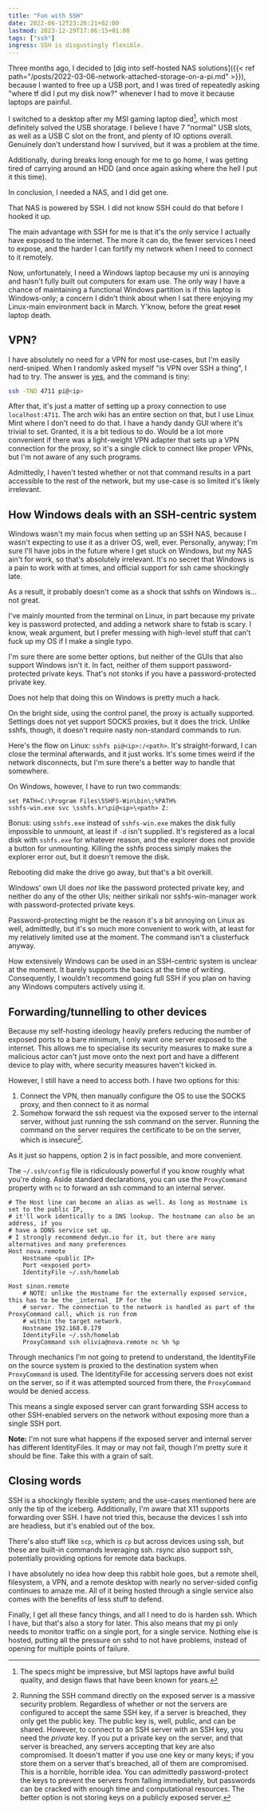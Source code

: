 ```yaml
---
title: "Fun with SSH"
date: 2022-06-12T23:26:21+02:00
lastmod: 2023-12-29T17:06:15+01:00
tags: ["ssh"]
ingress: SSH is disgustingly flexible.
---
```


Three months ago, I decided to [dig into self-hosted NAS solutions]({{< ref path="/posts/2022-03-06-network-attached-storage-on-a-pi.md" >}}), because I wanted to free up a USB port, and I was tired of repeatedly asking "where tf did I put my disk now?" whenever I had to move it because laptops are painful.

I switched to a desktop after my MSI gaming laptop died[^1], which most definitely solved the USB shoratage. I believe I have 7 "normal" USB slots, as well as a USB C slot on the front, and plenty of IO options overall. Genuinely don't understand how I survived, but it was a problem at the time.

Additionally, during breaks long enough for me to go home, I was getting tired of carrying around an HDD (and once again asking where the hell I put it this time).

In conclusion, I needed a NAS, and I did get one.

That NAS is powered by SSH. I did not know SSH could do that before I hooked it up. 

The main advantage with SSH for me is that it's the only service I actually have exposed to the internet. The more it can do, the fewer services I need to expose, and the harder I can fortify my network when I need to connect to it remotely.

Now, unfortunately, I need a Windows laptop because my uni is annoying and hasn't fully built out computers for exam use. The only way I have a chance of maintaining a functional Windows partition is if this laptop is Windows-only; a concern I didn't think about when I sat there enjoying my Linux-main environment back in March. Y'know, before the great ~~reset~~ laptop death.

## VPN?

I have absolutely no need for a VPN for most use-cases, but I'm easily nerd-sniped. When I randomly asked myself "is VPN over SSH a thing", I had to try. The answer is [yes](https://wiki.archlinux.org/title/VPN_over_SSH), and the command is tiny:

```bash
ssh -TND 4711 pi@<ip>
```

After that, it's just a matter of setting up a proxy connection to use `localhost:4711`. The arch wiki has an entire section on that, but I use Linux Mint where I don't need to do that. I have a handy dandy GUI where it's trivial to set. Granted, it is a bit tedious to do. Would be a lot more convenient if there was a light-weight VPN adapter that sets up a VPN connection for the proxy, so it's a single click to connect like proper VPNs, but I'm not aware of any such programs.

Admittedly, I haven't tested whether or not that command results in a part accessible to the rest of the network, but my use-case is so limited it's likely irrelevant. 

## How Windows deals with an SSH-centric system

Windows wasn't my main focus when setting up an SSH NAS, because I wasn't expecting to use it as a driver OS, well, ever. Personally, anyway; I'm sure I'll have jobs in the future where I get stuck on Windows, but my NAS ain't for work, so that's absolutely irrelevant. It's no secret that Windows is a pain to work with at times, and official support for ssh came shockingly late.

As a result, it probably doesn't come as a shock that sshfs on Windows is... not great.

I've mainly mounted from the terminal on Linux, in part because my private key is password protected, and adding a network share to fstab is scary. I know, weak argument, but I prefer messing with high-level stuff that can't fuck up my OS if I make a single typo.

I'm sure there are some better options, but neither of the GUIs that also support Windows isn't it. In fact, neither of them support password-protected private keys. That's not stonks if you have a password-protected private key.

Does not help that doing this on Windows is pretty much a hack.

On the bright side, using the control panel, the proxy is actually supported. Settings does not yet support SOCKS proxies, but it does the trick. Unlike sshfs, though, it doesn't require nasty non-standard commands to run.

Here's the flow on Linux: `sshfs pi@<ip>:/<path>`. It's straight-forward, I can close the terminal afterwards, and it just works. It's some times weird if the network disconnects, but I'm sure there's a better way to handle that somewhere.

On Windows, however, I have to run two commands:
```
set PATH=C:\Program Files\SSHFS-Win\bin\;%PATH%
sshfs-win.exe svc \sshfs.kr\pi@<ip>\<path> Z:
```

Bonus: using `sshfs.exe` instead of `sshfs-win.exe` makes the disk fully impossible to unmount, at least if `-d` isn't supplied. It's registered as a local disk with `sshfs.exe` for whatever reason, and the explorer does not provide a button for unmounting. Killing the sshfs process simply makes the explorer error out, but it doesn't remove the disk.

Rebooting did make the drive go away, but that's a bit overkill.

Windows' own UI does _not_ like the password protected private key, and neither do any of the other UIs; neither sirikali nor sshfs-win-manager work with password-protected private keys.

Password-protecting might be the reason it's a bit annoying on Linux as well, admittedly, but it's so much more convenient to work with, at least for my relatively limited use at the moment. The command isn't a clusterfuck anyway.

How extensively Windows can be used in an SSH-centric system is unclear at the moment. It barely supports the basics at the time of writing. Consequently, I wouldn't recommend going full SSH if you plan on having any Windows computers actively using it.

## Forwarding/tunnelling to other devices

Because my self-hosting ideology heavily prefers reducing the number of exposed ports to a bare minimum, I only want one server exposed to the internet. This allows me to specialise its security measures to make sure a malicious actor can't just move onto the next port and have a different device to play with, where security measures haven't kicked in.

However, I still have a need to access both. I have two options for this:

1. Connect the VPN, then manually configure the OS to use the SOCKS proxy, and then connect to it as normal
2. Somehow forward the ssh request via the exposed server to the internal server, without just running the ssh command on the server. Running the command on the server requires the certificate to be on the server, which is insecure[^2].

As it just so happens, option 2 is in fact possible, and more convenient. 

The `~/.ssh/config` file is ridiculously powerful if you know roughly what you're doing. Aside standard declarations, you can use the `ProxyCommand` property with `nc` to forward an ssh command to an internal server.

```sshconfig
# The Host line can become an alias as well. As long as Hostname is set to the public IP,
# it'll work identically to a DNS lookup. The hostname can also be an address, if you
# have a DDNS service set up.
# I strongly recommend dedyn.io for it, but there are many alternatives and many preferences
Host nova.remote
    Hostname <public IP>
    Port <exposed port>
    IdentityFile ~/.ssh/homelab

Host sinon.remote
    # NOTE: unlike the Hostname for the externally exposed service, this has to be the _internal_ IP for the
    # server. The connection to the network is handled as part of the ProxyCommand call, which is run from
    # within the target network.
    Hostname 192.168.0.179
    IdentityFile ~/.ssh/homelab
    ProxyCommand ssh olivia@nova.remote nc %h %p
```

Through mechanics I'm not going to pretend to understand, the IdentityFile on the source system is proxied to the destination system when `ProxyCommand` is used. The IdentityFile for accessing servers does not exist on the server, so if it was attempted sourced from there, the `ProxyCommand` would be denied access.

This means a single exposed server can grant forwarding SSH access to other SSH-enabled servers on the network without exposing more than a single SSH port. 


**Note:** I'm not sure what happens if the exposed server and internal server has different IdentityFiles. It may or may not fail, though I'm pretty sure it should be fine. Take this with a grain of salt.

## Closing words

SSH is a shockingly flexible system; and the use-cases mentioned here are only the tip of the iceberg. Additionally, I'm aware that X11 supports forwarding over SSH. I have not tried this, because the devices I ssh into are headless, but it's enabled out of the box.

There's also stuff like `scp`, which is `cp` but across devices using ssh, but these are built-in commands leveraging ssh. rsync also support ssh, potentially providing options for remote data backups.

I have absolutely no idea how deep this rabbit hole goes, but a remote shell, filesystem, a VPN, and a remote desktop with nearly no server-sided config continues to amaze me. All of it being hosted through a single service also comes with the benefits of less stuff to defend.

Finally, I get all these fancy things, and all I need to do is harden ssh. Which I have, but that's also a story for later. This also means that my pi only needs to monitor traffic on a single port, for a single service. Nothing else is hosted, putting all the pressure on sshd to not have problems, instead of opening for multiple points of failure.

[^1]: The specs might be impressive, but MSI laptops have awful build quality, and design flaws that have been known for years.
[^2]: Running the SSH command directly on the exposed server is a massive security problem. Regardless of whether or not the servers are configured to accept the same SSH key, if a server is breached, they only get the public key. The public key is, well, public, and can be shared. However, to connect to an SSH server with an SSH key, you need the _private_ key. If you put a private key on the server, and that server is breached, any servers accepting that key are also compromised. It doesn't matter if you use one key or many keys; if you store them on a server that's breached, all of them are compromised. This is a horrible, horrible idea. You can admittedly password-protect the keys to prevent the servers from falling immediately, but passwords can be cracked with enough time and computational resources. The better option is not storing keys on a publicly exposed server.

